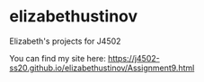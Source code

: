 # elizabethustinov
Elizabeth's projects for J4502

You can find my site here: https://j4502-ss20.github.io/elizabethustinov/Assignment9.html
